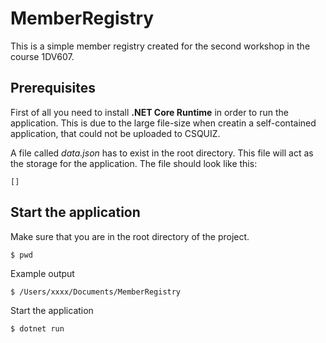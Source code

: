 # MemberRegistry

This is a simple member registry created for the second workshop in the course 1DV607.

## Prerequisites

First of all you need to install **\.NET Core Runtime** in order to run the application. This is due to the large file-size when creatin a self-contained application, that could not be uploaded to CSQUIZ.

A file called *data.json* has to exist in the root directory. This file will act as the storage for the application. The file should look like this:

```
[]
```

## Start the application

Make sure that you are in the root directory of the project.

`$ pwd`

Example output

`$ /Users/xxxx/Documents/MemberRegistry`

Start the application

`$ dotnet run`
